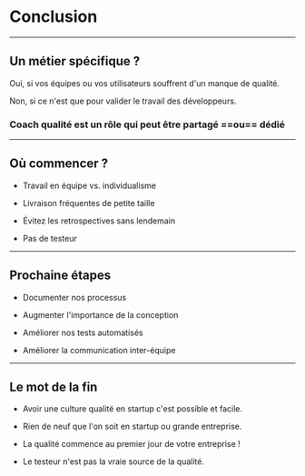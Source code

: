 # Conclusion

---

## Un métier spécifique ?

Oui, si vos équipes ou vos utilisateurs souffrent d'un manque de qualité.

Non, si ce n'est que pour valider le travail des développeurs.

### Coach qualité est un rôle qui peut être partagé ==ou== dédié

<!--
Si vos équipes traitent le role de testeurs comme
celui/celle qui teste avant la prod alors vous allez perdre:
- compréhension du métier
- retour interne utilisateur
- temps, beaucoup de temps
-->

---

## Où commencer ?

<!--
Cela va sembler simple, mais pour réussir sa culture qualité il faut avoir les bonnes fondations
-->

* Travail en équipe vs. individualisme

<!--
Assurez vous que vous partager les meme objectifs a court terme: jour, semaine,
mais aussi a plus long terms (iteration, release)
Évitez l'implicites, soyez explicite dans vos priorités, résultats attendus, délais
Privilégiez la communication directe (synchrone ou asynchrone) plutôt que l'indirecte (notifications, message sans destinataire)
-->

* Livraison fréquentes de petite taille
<!--
Est-ce encore nécessaire d'insister sur le fait de travailler à taille humaine?
-->

* Évitez les retrospectives sans lendemain
<!--
Utilisez les rétrospectives non pas comme un outil pour célébrer
ou féliciter du travail bien fait
mais comme un outil actionable, documenter vos décisions et mettez les en place
-->

* Pas de testeur
<!--
Si vous pensez à embaucher un testeur, demandez vous pourquoi?
- vous ne savez pas quoi tester, alors il est sûrement temps d'abandonner le produit
- vous n'avez pas le temps de tester, alors il est sûrement temps d'abandonner le produit
- vous voulez accélérer la mise en production, mais à court d'idée, vous avez peut être besoin d'un coach qualité
- vous voulez accélérer réduire les coûts, mais à court d'idée, vous avez peut être besoin d'un coach qualité
- vous passez trop de temps à tester, vous avez peut être besoin d'un coach qualité
-->

---

## Prochaine étapes

<!--
Ce sont nos prochaines étapes dans ma division
-->

* Documenter nos processus
<!--
On va documenter nos processus, pour:
- aider les nouveaux membres à monter en compétence rapidement
- identifier les écarts et les absences
- éviter les implicites
-->

* Augmenter l'importance de la conception
<!--
On passer plus de temps sur la conception a documenter nos decisions, revoir la solution, pour:
- identifier les écarts et les absences sur la compréhension du besoin
- améliorer nos estimations
- découper les fonctionnalités en petite livraisons
- ajuster l'architecture existante
-->

* Améliorer nos tests automatisés
<!--
On va faire plus de test d'intégration automatisés pour:
- renforcer les contrats d'interface
- réduire les dépendances de test (fameux tests de bouts en bouts)
- tester plus tot
- réduire les tests manuels
-->

* Améliorer la communication inter-équipe
<!--
On veut communiquer plus efficacement entre équipes:
- réduire les échanges JIRA
- ajuster rapidement les priorités
- communiquer avec les équipes en dehors de l’ingénierie: finance, juridique, marketing, support, ...
-->

---

## Le mot de la fin

* Avoir une culture qualité en startup c'est possible et facile.

* Rien de neuf que l'on soit en startup ou grande entreprise.

* La qualité commence au premier jour de votre entreprise !

* Le testeur n'est pas la vraie source de la qualité.
